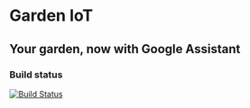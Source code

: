 # Garden IoT

## Your garden, now with Google Assistant

### Build status
[![Build Status](https://travis-ci.org/guppy0130/garden-iot.svg?branch=master)](https://travis-ci.org/guppy0130/garden-iot)